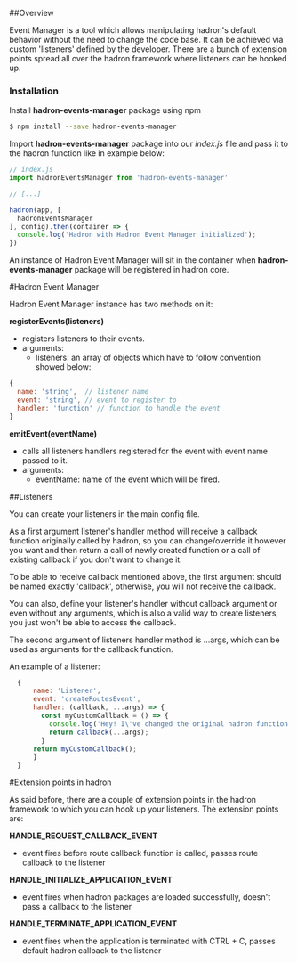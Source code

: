 ##Overview

Event Manager is a tool which allows manipulating hadron's default behavior without the need to change the code base. It can be achieved via custom 'listeners' defined by the developer. There are a bunch of extension points spread all over the hadron framework where listeners can be hooked up.

### Installation
Install **hadron-events-manager** package using npm
```bash
$ npm install --save hadron-events-manager
```

Import **hadron-events-manager** package into our *index.js* file and pass it to the hadron function like in example below:
```javascript
// index.js
import hadronEventsManager from 'hadron-events-manager'

// [...]

hadron(app, [
  hadronEventsManager
], config).then(container => {
  console.log('Hadron with Hadron Event Manager initialized');
})
```

An instance of Hadron Event Manager will sit in the container when **hadron-events-manager** package will be registered in hadron core.

#Hadron Event Manager

Hadron Event Manager instance has two methods on it:

**registerEvents(listeners)**

- registers listeners to their events.
- arguments:
    * listeners: an array of objects which have to follow convention showed below:
```javascript
{
  name: 'string',  // listener name
  event: 'string', // event to register to
  handler: 'function' // function to handle the event
}
```  
  
    
**emitEvent(eventName)**  

- calls all listeners handlers registered for the event with event name passed to it.
- arguments:
    * eventName: name of the event which will be fired.
   
##Listeners

You can create your listeners in the main config file.

As a first argument listener's handler method will receive a callback function originally called by hadron, so you can change/override it however you want and then return a call of newly created function or a call of existing callback if you don't want to change it.

To be able to receive callback mentioned above, the first argument should be named exactly 'callback', otherwise, you will not receive the callback.

You can also, define your listener's handler without callback argument or even without any arguments, which is also a valid way to create listeners, you just won't be able to access the callback. 

The second argument of listeners handler method is ...args, which can be used as arguments for the callback function.

An example of a listener:  
```javascript
  {
      name: 'Listener',
      event: 'createRoutesEvent',
      handler: (callback, ...args) => {
        const myCustomCallback = () => {
          console.log('Hey! I\'ve changed the original hadron function!!!');
          return callback(...args);
        }
      return myCustomCallback();
      }
  }
```

#Extension points in hadron

As said before, there are a couple of extension points in the hadron framework to which you can hook up your listeners.
The extension points are:

**HANDLE_REQUEST_CALLBACK_EVENT**

- event fires before route callback function is called, passes route callback to the listener

**HANDLE_INITIALIZE_APPLICATION_EVENT**

- event fires when hadron packages are loaded successfully, doesn't pass a callback to the listener

**HANDLE_TERMINATE_APPLICATION_EVENT**

- event fires when the application is terminated with CTRL + C, passes default hadron callback to the listener
